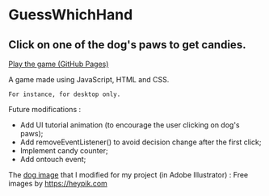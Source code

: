 # GuessWhichHand
## Click on one of the dog's paws to get candies.
<a href="https://mariekaptur.github.io/GuessWhichHand/">Play the game (GitHub Pages)</a>

A game made using JavaScript, HTML and CSS. 
```
For instance, for desktop only.
```
Future modifications : 
- Add UI tutorial animation (to encourage the user clicking on dog's paws);
- Add removeEventListener() to avoid decision change after the first click;
- Implement candy counter;
- Add ontouch event;

The <a href="https://heypik.com/images/cute-cartoon-dog_7SU44FX.html?keyword=cute-cartoon-dog">dog image</a> that I modified for my project (in Adobe Illustrator) : Free images by <a href="https://heypik.com" >https://heypik.com</a> 
